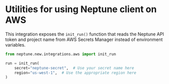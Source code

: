 # Utilities for using Neptune client on AWS

This integration exposes the `init_run()` function that reads the Neptune API token and project name from
AWS Secrets Manager instead of environment variables.

```python
from neptune.new.integrations.aws import init_run 

run = init_run(
    secret="neptune-secret",  # Use your secret name here
    region="us-west-1",  # Use the appropriate region here
) 
```
